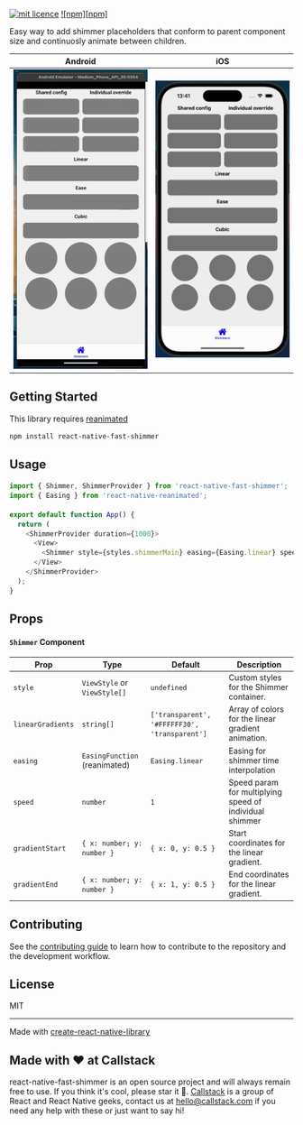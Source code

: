 [![mit licence][license-badge]][license]
[![npm][npm]][npm-url]

Easy way to add shimmer placeholders that conform to parent component size and continuosly animate between children.

| Android                                      | iOS                              |
| -------------------------------------------- | -------------------------------- |
| ![android](./docs/android.gif 'Android gif') | ![ios](./docs/ios.gif 'iOS gif') |

## Getting Started

This library requires [reanimated](https://docs.swmansion.com/react-native-reanimated/)

```sh
npm install react-native-fast-shimmer
```

## Usage

```js
import { Shimmer, ShimmerProvider } from 'react-native-fast-shimmer';
import { Easing } from 'react-native-reanimated';

export default function App() {
  return (
    <ShimmerProvider duration={1000}>
      <View>
        <Shimmer style={styles.shimmerMain} easing={Easing.linear} speed={1} />
      </View>
    </ShimmerProvider>
  );
}
```

## Props

#### `Shimmer` Component

| Prop              | Type                          | Default                                       | Description                                             |
| ----------------- | ----------------------------- | --------------------------------------------- | ------------------------------------------------------- |
| `style`           | `ViewStyle` or `ViewStyle[]`  | `undefined`                                   | Custom styles for the Shimmer container.                |
| `linearGradients` | `string[]`                    | `['transparent', '#FFFFFF30', 'transparent']` | Array of colors for the linear gradient animation.      |
| `easing`          | `EasingFunction` (reanimated) | `Easing.linear`                               | Easing for shimmer time interpolation                   |
| `speed`           | `number`                      | `1`                                           | Speed param for multiplying speed of individual shimmer |
| `gradientStart`   | `{ x: number; y: number }`    | `{ x: 0, y: 0.5 }`                            | Start coordinates for the linear gradient.              |
| `gradientEnd`     | `{ x: number; y: number }`    | `{ x: 1, y: 0.5 }`                            | End coordinates for the linear gradient.                |

## Contributing

See the [contributing guide](CONTRIBUTING.md) to learn how to contribute to the repository and the development workflow.

## License

MIT

---

Made with [create-react-native-library](https://github.com/callstack/react-native-builder-bob)

## Made with ❤️ at Callstack

react-native-fast-shimmer is an open source project and will always remain free to use. If you think it's cool, please star it 🌟. [Callstack][callstack-readme-with-love] is a group of React and React Native geeks, contact us at [hello@callstack.com](mailto:hello@callstack.com) if you need any help with these or just want to say hi!

<!-- badges -->

[callstack-readme-with-love]: https://callstack.com/?utm_source=github.com&utm_medium=referral&utm_campaign=fast-shimmers&utm_term=readme-with-love
[license-badge]: https://img.shields.io/npm/l/react-native-fast-shimmer?style=for-the-badge
[license]: https://github.com/callstack/react-native-fast-shimmer/blob/main/LICENSE
[npm-url]: https://npmjs.com/package/react-native-fast-shimmer
